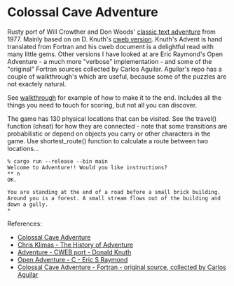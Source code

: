 # Colossal Cave Adventure

Rusty port of Will Crowther and Don Woods' [classic text adventure](https://en.wikipedia.org/wiki/Colossal_Cave_Adventure/) from 1977. Mainly based on on D. Knuth's [cweb version](http://www.literateprogramming.com/adventure.pdf). Knuth's Advent is hand translated from Fortran and his cweb document is a delightful read with many little gems. Other versions I have looked at are Eric Raymond's Open Adventure - a much more "verbose" implementation - and some of the "original" Fortran sources collected by Carlos Aguilar. Aguilar's repo has a couple of walkthrough's which are useful, because some of the puzzles are not exactely natural.

See [walkthrough](WALKTHROUGH.txt) for example of how to make it to the end. Includes all the things you need to touch for scoring, but not all you can discover.

The game has 130 physical locations that can be visited. See the travel() function (cheat) for how they are connected - note that some transitions are probabilistic or depend on objects you carry or other characters in the game. Use shortest_route() function to calculate a route between two locations...

```
% cargo run --release --bin main
Welcome to Adventure!! Would you like instructions?
** n
OK.

You are standing at the end of a road before a small brick building. 
Around you is a forest. A small stream flows out of the building and 
down a gully.
*  
```

References:
* [Colossal Cave Adventure](https://en.wikipedia.org/wiki/Colossal_Cave_Adventure/) 
* [Chris Klimas - The History of Adventure](https://youtu.be/GrmWwzekMoY?si=ld4sW-M8JaRq1pVl)
* [Adventure - CWEB port - Donald Knuth](https://www-cs-faculty.stanford.edu/~knuth/programs/advent.w.gz)
* [Open Adventure - C - Eric S Raymond](https://gitlab.com/esr/open-adventure/-/tree/master/)
* [Colossal Cave Adventure - Fortran - original source, collected by Carlos Aguilar](https://github.com/wh0am1-dev/adventure/tree/master/)
